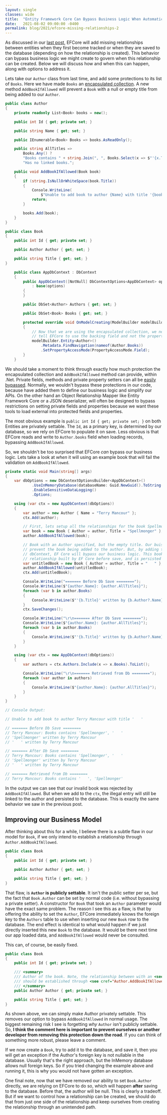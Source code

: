 ```yaml
---
layout: single
classes: wide
title:  "Entity Framework Core Can Bypass Business Logic When Automatically Adding Missing Entity Relationships"
date:   2021-08-02 09:00:00 -0400
permalink: blog/2021/efcore-missing-relationships-2
---
```


As discussed in our [last post](/blog/2021/efcore-missing-relationships-1), EFCore will add missing relationships between entities when they first become tracked or when they are saved to the database (depending on how the relationship is created). This behavior can bypass business logic we might create to govern when this relationship can be created. Below we will discuss how and when this can happen, along with options to address it.

Lets take our `Author` class from last time, and add some protections to its list of `Books`. Here we have made `Books` an [encapsulated collection](https://ardalis.com/encapsulated-collections-in-entity-framework-core/). A new method `AddBookIfAllowed` will prevent a `Book` with a null or empty title from being added to our `Author`.

``` csharp
public class Author
{
    private readonly List<Book> books = new();

    public int Id { get; private set; }

    public string Name { get; set; }

    public IEnumerable<Book> Books => books.AsReadOnly();

    public string AllTitles =>
        Books.Any() ?
        "Books contains " + string.Join(", ", Books.Select(x => $"'{x.Title}'")) :
        "Has no linked books.";

    public void AddBookIfAllowed(Book book)
    {
        if (string.IsNullOrWhiteSpace(book.Title))
        {
            Console.WriteLine(
                $"Unable to add book to author {Name} with title '{book.Title}'\r\n");
            return;
        }

        books.Add(book);
    }
}

public class Book
{
    public int Id { get; private set; }

    public Author Author { get; set; }

    public string Title { get; set; }
}

    public class AppDbContext : DbContext
    {
        public AppDbContext([NotNull] DbContextOptions<AppDbContext> options)
            : base(options)
        {
        }

        public DbSet<Author> Authors { get; set; }

        public DbSet<Book> Books { get; set; }

        protected override void OnModelCreating(ModelBuilder modelBuilder)
        {
            // Now that we are using the encapsulated collection, we need to
            // tell EFCore to use the backing field and not the property.
            modelBuilder.Entity<Author>()
                .Metadata.FindNavigation(nameof(Author.Books))
                .SetPropertyAccessMode(PropertyAccessMode.Field);
        }
    }
```

We should take a moment to think through exactly how much protection the encapsulated collection and `AddBookIfAllowed` method can provide, within .Net. Private fields, methods and private property setters can all be [easily bypassed](https://www.concurrency.com/blog/june-2019/using-c-reflection-to-succinctly-access-private-members). Normally, we wouldn't bypass these protections in our code, because have added them to define our business logic and simplify our APIs. On the other hand an Object Relationship Mapper like Entity Framework Core or a JSON deserializer, will often be designed to bypass restrictions on setting private fields and properties because we want these tools to load external into protected fields and properties.

The most obvious example is `public int Id { get; private set; }` on both Entities are privately settable. The `Id`, as a primary key, is determined by our database, so we rely on EFCore to populate it on save. Less obvious is that EFCore reads and write to `Author.books` field when loading records, bypassing `AddBookIfAllowed`. 

So, we shouldn't be too surprised that EFCore *can* bypass our business logic. Lets take a look at *when* it will using an example book that will fail the validation on `AddBookIfAllowed`.


``` csharp
private static void Main(string[] args)
{
    var dbOptions = new DbContextOptionsBuilder<AppDbContext>()
            .UseInMemoryDatabase(databaseName: Guid.NewGuid().ToString())
            .EnableSensitiveDataLogging()
            .Options;

    using (var ctx = new AppDbContext(dbOptions))
    {
        var author = new Author { Name = "Terry Mancour" };
        ctx.Add(author);

        // First, lets setup all the relationships for the book Spellmonger.
        var book = new Book { Author = author, Title = "Spellmonger" };
        author.AddBookIfAllowed(book);

        // Book with an Author specified, but the empty title. Our buisness logic will
        // prevent the book being added to the author. But, by adding the entity to our
        // dbContext, EF Core will bypass our business logic. This book both gets its
        // relationship built by EF Core before save, and is persisted to the database.
        var untitledBook = new Book { Author = author, Title = "   " };
        author.AddBookIfAllowed(untitledBook);
        ctx.Add(untitledBook);

        Console.WriteLine("======= Before Db Save ========");
        Console.WriteLine($"{author.Name}: {author.AllTitles}");
        foreach (var b in author.Books)
        {
            Console.WriteLine($"'{b.Title}' written by {b.Author?.Name}");
        }
        ctx.SaveChanges();

        Console.WriteLine("\r\n======= After Db Save ========");
        Console.WriteLine($"{author.Name}: {author.AllTitles}");
        foreach (var b in author.Books)
        {
            Console.WriteLine($"'{b.Title}' written by {b.Author?.Name}");
        }
    }

    using (var ctx = new AppDbContext(dbOptions))
    {
        var authors = ctx.Authors.Include(x => x.Books).ToList();

        Console.WriteLine("\r\n======= Retrieved from Db ========");
        foreach (var author in authors)
        {
            Console.WriteLine($"{author.Name}: {author.AllTitles}");
        }
    }
}

// Console Output:

// Unable to add book to author Terry Mancour with title '   '

// ======= Before Db Save ========
// Terry Mancour: Books contains 'Spellmonger', '   '
// 'Spellmonger' written by Terry Mancour
// '   ' written by Terry Mancour

// ======= After Db Save ========
// Terry Mancour: Books contains 'Spellmonger', '   '
// 'Spellmonger' written by Terry Mancour
// '   ' written by Terry Mancour

// ======= Retrieved from Db ========
// Terry Mancour: Books contains '   ', 'Spellmonger'
```

In the output we can see that our invalid book was rejected by `AddBookIfAllowed`. But when we add to the `ctx`, the illegal entry will still be linked to the author and persisted to the database. This is exactly the same behavior we saw in the previous post. 

## Improving our Business Model

After thinking about this for a while, I believe there is a subtle flaw in our model for `Book`, if we only intend to establish a relationship through `Author.AddBookIfAllowed`.
 
``` csharp
public class Book
{
    public int Id { get; private set; }

    public Author Author { get; set; }

    public string Title { get; set; }
}
```

That flaw, is **`Author` is publicly settable**. It isn't the public setter per se, but the fact that `Book.Author` can be set by normal code (i.e. without bypassing a private setter). A constructor for `Book` that took an `Author` parameter would have the exact same problem. The reason I see this as a flaw, is that by offering the ability to set the `Author`, EFCore immediately knows the foreign key to the `Authors` table to use when inserting our new `Book` row to the database. The end effect is identical to what would happen if we just directly inserted this new `Book` to the database. It would be there next time our app loaded data, and `AddBookIfAllowed` would never be consulted.

This can, of course, be easily fixed. 

``` csharp
public class Book
{
    public int Id { get; private set; }

    /// <summary>
    /// Author of the book. Note, the relationship between with an <see cref="Author">
    /// should be established through <see cref="Author.AddBookIfAllowed"/>.
    /// </summary> 
    public Author Author { get; private set; }

    public string Title { get; set; }
}
```

As shown above, we can simply make Author privately settable. This removes our option to bypass `AddBookIfAllowed` in normal usage. The biggest remaining risk I see is forgetting *why* `Author` isn't publicly settable. So, **I think the comment here is important to prevent ourselves or another developer from removing this protection down the road**. If you can think of something more robust, please leave a comment.

If we now create a `Book`, try to add it to the database, and save it, then you will get an exception if the Author's foreign key is not nullable in the database. Usually that's the right approach, but the InMemory database allows null foreign keys. So if you tried changing the example above and running it, this is why you would not have gotten an exception.

One final note, now that we have removed our ability to set `Book.Author` directly, we are relying on EFCore to do so, which will happen **after** saving to the database. Before that, the author will be null. This is clearly a tradeoff. But if we want to control how a relationship can be created, we should do that from just one side of the relationship and keep ourselves from creating the relationship through an unintended path. 